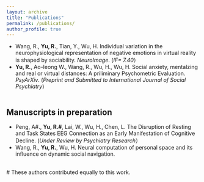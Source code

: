 ```yaml
---
layout: archive
title: "Publications"
permalink: /publications/
author_profile: true
---
```

- Wang, R., **Yu, R.**, Tian, Y., Wu, H. Individual variation in the neurophysiological representation of negative emotions in virtual reality is shaped by sociability. *NeuroImage*. (*IF= 7.40*） <br>
- **Yu, R.**, Ao-Ieong W., Wang, R., Wu, H., Wu, H. Social anxiety, mentalzing and real or virtual distances: A priliminary Psychometric Evaluation. *PsyArXiv*. (*Preprint and Submitted to International Journal of Social Psychiatry*) <br><br>
  
## Manuscripts in preparation
- Peng, A#., **Yu, R.#**, Lai, W., Wu, H., Chen, L. The Disruption of Resting and Task States EEG Connection as an Early Manifestation of Cognitive Decline. (*Under Review by Psychiatry Research*）<br>
- Wang, R., **Yu, R.**, Wu, H. Neural computation of personal space and its influence on dynamic social navigation.<br><br>

\# These authors contributed equally to this work.<br>
